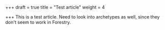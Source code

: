 +++
draft = true
title = "Test article"
weight = 4

+++
This is a test article.  Need to look into archetypes as well, since they don't seem to work in Forestry.